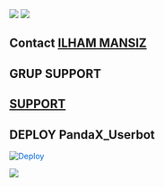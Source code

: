 <img src="https://media.giphy.com/media/-NwS8F00Qm5pok/giphy.gif">
<img src="https://media.giphy.com/media/KyBX9ektgXWve/giphy.gif">


## Contact [ILHAM MANSIZ](https://t.me/diemmmmmmmmmm)

## GRUP SUPPORT 

## [SUPPORT](https://t.me/TEAMSquadUserbotSupport)


## DEPLOY PandaX_Userbot
<a href="https://heroku.com/deploy?template=https://github.com/IlhamMansiez/PandaX_Userbot" rel="nofollow" style="background-color: initial; box-sizing: border-box; color: #0366d6; text-decoration-line: none;"><img alt="Deploy" data-canonical-src="https://www.herokucdn.com/deploy/button.svg" src="https://camo.githubusercontent.com/83b0e95b38892b49184e07ad572c94c8038323fb/68747470733a2f2f7777772e6865726f6b7563646e2e636f6d2f6465706c6f792f627574746f6e2e737667" style="border-style: none; box-sizing: initial; max-width: 100%;" /></a></div>
 
<img src="https://media.giphy.com/media/jKpVHextCiB8c/giphy.gif">
